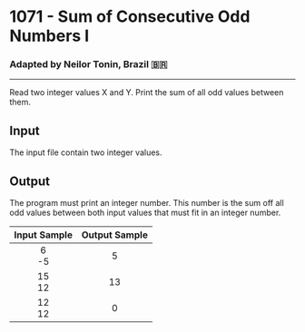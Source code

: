 # 1071 - Sum of Consecutive Odd Numbers I
### Adapted by Neilor Tonin, Brazil <span>&#x1f1e7;&#x1f1f7;</span>
---

Read two integer values X and Y. Print the sum of all odd values between them.

## Input

The input file contain two integer values.

## Output

The program must print an integer number. This number is the sum off all odd values between both input values that must fit in an integer number.

| Input Sample | Output Sample |
| --- | --- |
|<div align="center">6</br>-5</div>|<div align="center">5</div>|
|<div align="center">15</br>12</div>|<div align="center">13</div>|
|<div align="center">12</br>12</div>|<div align="center">0</div>|